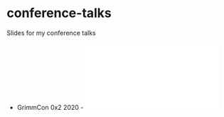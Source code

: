# conference-talks
Slides for my conference talks

- GrimmCon 0x2 2020 - ![abc](GrimmCon%200x2%202020/Threat_Hunting_on_the_Dark_Web.pdf)
